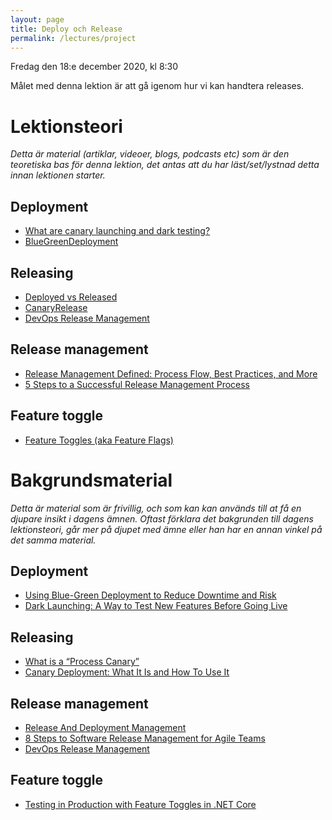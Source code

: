 ```yaml
---
layout: page
title: Deploy och Release
permalink: /lectures/project
---
```


Fredag den 18:e december 2020, kl 8:30

Målet med denna lektion är att gå igenom hur vi kan handtera releases.


# Lektionsteori
*Detta är material (artiklar, videoer, blogs, podcasts etc) som är den teoretiska bas för denna lektion, det antas att du har läst/set/lystnad detta innan lektionen starter.*

## Deployment
* [What are canary launching and dark testing?](https://www.functionize.com/blog/what-is-canary-testing-and-dark-launching/)
* [BlueGreenDeployment](https://www.martinfowler.com/bliki/BlueGreenDeployment.html)

## Releasing 
* [Deployed vs Released](https://beyond-agility.com/deployment-vs-release/)
* [CanaryRelease](https://martinfowler.com/bliki/CanaryRelease.html)
* [DevOps Release Management](https://www.youtube.com/watch?v=vlsLxaY4P7M)

## Release management
* [Release Management Defined: Process Flow, Best Practices, and More](https://medium.com/@cmcrossroads/release-management-defined-process-flow-best-practices-and-more-f7539b22e47b)
* [5 Steps to a Successful Release Management Process](https://www.lucidchart.com/blog/release-management-process)

## Feature toggle
* [Feature Toggles (aka Feature Flags)](https://www.martinfowler.com/articles/feature-toggles.html)

# Bakgrundsmaterial

*Detta är material som är frivillig, och som kan kan används till at få en djupare insikt i dagens ämnen. Oftast förklara det bakgrunden till dagens lektionsteori, går mer på djupet med ämne eller han har en annan vinkel på det samma material.*

## Deployment
* [Using Blue-Green Deployment to Reduce Downtime and Risk ](https://docs.cloudfoundry.org/devguide/deploy-apps/blue-green.html)
* [Dark Launching: A Way to Test New Features Before Going Live](https://blog.leaseweb.com/2017/11/17/dark-launching/)

## Releasing 
* [What is a “Process Canary”](https://softwareengineering.stackexchange.com/questions/112383/what-is-a-process-canary)
* [Canary Deployment: What It Is and How To Use It](https://rollout.io/blog/canary-deployment/)

## Release management
* [Release And Deployment Management](https://www.youtube.com/watch?v=JGwLHvY7Ohg)
* [8 Steps to Software Release Management for Agile Teams](https://www.clearvision-cm.com/blog/8-steps-to-software-release-management-for-agile-teams/)
* [DevOps Release Management](https://www.youtube.com/watch?v=vlsLxaY4P7M)

## Feature toggle
* [Testing in Production with Feature Toggles in .NET Core](https://joestead.codes/posts/testing-in-production-feature-toggling-netcore/)
